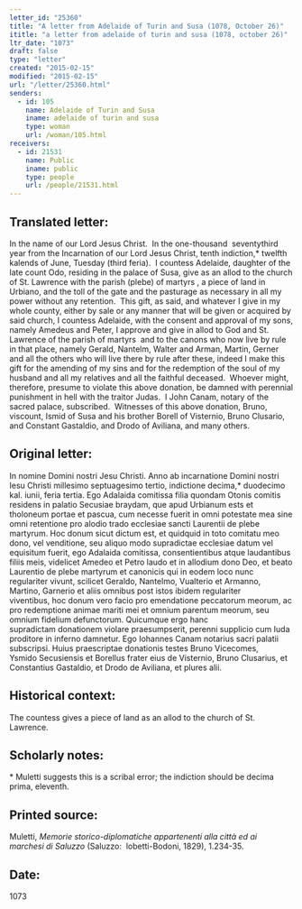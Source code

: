 ```yaml
---
letter_id: "25360"
title: "A letter from Adelaide of Turin and Susa (1078, October 26)"
ititle: "a letter from adelaide of turin and susa (1078, october 26)"
ltr_date: "1073"
draft: false
type: "letter"
created: "2015-02-15"
modified: "2015-02-15"
url: "/letter/25360.html"
senders:
  - id: 105
    name: Adelaide of Turin and Susa
    iname: adelaide of turin and susa
    type: woman
    url: /woman/105.html
receivers:
  - id: 21531
    name: Public
    iname: public
    type: people
    url: /people/21531.html
---
```

<h2> Translated letter:</h2><p>In the name of our Lord Jesus Christ.&nbsp; In the one-thousand &nbsp;seventythird year from the Incarnation of our Lord Jesus Christ, tenth indiction,* twelfth kalends of June, Tuesday (third feria).&nbsp; I countess Adelaide, daughter of the late count Odo, residing in the palace of Susa, give as an allod to the church of St. Lawrence with the parish (plebe) of martyrs , a piece of land in Urbiano, and the toll of the gate and the pasturage as necessary in all my power without any retention.&nbsp; This gift, as said, and whatever I give in my whole county, either<i> </i>by sale or any manner that will be given or acquired by said church, I countess Adelaide, with the consent and approval of my sons, namely Amedeus and Peter, I approve and give in allod to God and St. Lawrence of the parish of martyrs<i>&nbsp; </i>and to the canons who now live by rule in that place, namely Gerald, Nantelm, Walter and Arman, Martin, Gerner and all the others who will live there by rule after these, indeed I make this gift for the amending of my sins and for the redemption of the soul of my husband and all my relatives and all the faithful deceased.&nbsp; Whoever might, therefore, presume to violate this above donation, be damned with perennial punishment in hell with the traitor Judas.&nbsp; I John Canam, notary of the sacred palace, subscribed.&nbsp; Witnesses of this above donation, Bruno, viscount, Ismid of Susa and his brother Borell of Visternio, Bruno Clusario, and Constant Gastaldio, and Drodo of Aviliana, and many others.</p><h2 class="mt-4"> Original letter:</h2><p>In nomine Domini nostri Jesu Christi. Anno ab incarnatione Domini nostri Iesu Christi millesimo&nbsp;septuagesimo tertio, indictione decima,* duodecimo kal. iunii, feria tertia. Ego Adalaida comitissa filia&nbsp;quondam Otonis comitis residens in palatio Secusiae braydam, que apud Urbianum ests et tholoneum portae&nbsp;et pascua, cum necesse fuerit in omni potestate mea sine omni retentione pro alodio trado ecclesiae sancti&nbsp;Laurentii de plebe martyrum. Hoc donum sicut dictum est, et quidquid in toto comitatu meo dono, vel&nbsp;venditione, seu aliquo modo supradictae ecclesiae datum vel equisitum fuerit, ego Adalaida comitissa,&nbsp;consentientibus atque laudantibus filiis meis, videlicet Amedeo et Petro laudo et in allodium dono Deo, et&nbsp;beato Laurentio de plebe martyrum et canonicis qui in eodem loco nunc regulariter vivunt, scilicet Geraldo,&nbsp;Nantelmo, Vualterio et Armanno, Martino, Garnerio et aliis omnibus post istos ibidem regulariter viventibus,&nbsp;hoc donum vero facio pro emendatione peccatorum meorum, ac pro redemptione animae mariti mei et&nbsp;omnium parentum meorum, seu omnium fidelium defunctorum. Quicumque ergo hanc supradictam&nbsp;donationem violare praesumpserit, perenni supplicio cum Iuda proditore in inferno damnetur. Ego Iohannes&nbsp;Canam notarius sacri palatii subscripsi. Huius praescriptae donationis testes Bruno Vicecomes, Ysmido&nbsp;Secusiensis et Borellus frater eius de Visternio, Bruno Clusarius, et Constantius Gastaldio, et Drodo de&nbsp;Aviliana, et plures alii.</p><h2 class="mt-4"> Historical context:</h2><p>The countess gives a piece of land as an allod to the church of St. Lawrence. &nbsp;</p><h2 class="mt-4"> Scholarly notes:</h2><p>* Muletti suggests this is a scribal error; the indiction should be decima prima, eleventh.</p><h2 class="mt-4"> Printed source:</h2><p>Muletti,&nbsp;<em>Memorie storico-diplomatiche appartenenti alla città ed ai marchesi di Saluzzo</em>&nbsp;(Saluzzo:&nbsp; lobetti-Bodoni, 1829), 1.234-35.</p><h2 class="mt-4"> Date:</h2>1073
